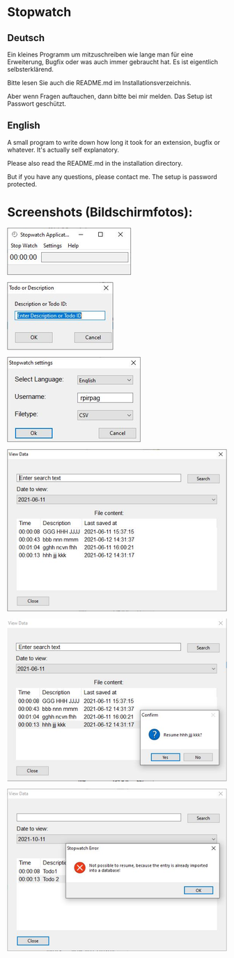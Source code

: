 # Stopwatch

## Deutsch
Ein kleines Programm um mitzuschreiben wie lange man für eine Erweiterung, Bugfix oder was auch immer gebraucht hat.
Es ist eigentlich selbsterklärend.

Bitte lesen Sie auch die README.md im Installationsverzeichnis.

Aber wenn Fragen auftauchen, dann bitte bei mir melden.
Das Setup ist Passwort geschützt.


## English
A small program to write down how long it took for an extension, bugfix or whatever.
It's actually self explanatory.

Please also read the README.md in the installation directory.

But if you have any questions, please contact me.
The setup is password protected.

# Screenshots (Bildschirmfotos):
![Main](https://github.com/reinhardp/stopwatch/blob/master/sw_main.jpg?raw=true)

![New](https://github.com/reinhardp/stopwatch/blob/master/sw_new.jpg?raw=true)

![Settings](https://github.com/reinhardp/stopwatch/blob/master/sw_settings.jpg?raw=true)

![View](https://github.com/reinhardp/stopwatch/blob/master/sw_view.jpg?raw=true)

![Resume](https://github.com/reinhardp/stopwatch/blob/master/sw_resume.jpg?raw=true)

![Error](https://github.com/reinhardp/stopwatch/blob/master/sw_error.jpg?raw=true)
